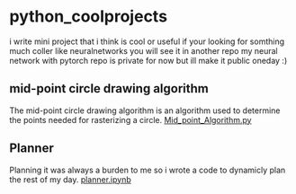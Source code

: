 # python_coolprojects
i write mini project that i think is cool or useful
if your looking for somthing much coller like neuralnetworks you will see it in another repo 
my neural network with pytorch repo is private for now but ill make it public oneday :)

## mid-point circle drawing algorithm
The mid-point circle drawing algorithm is an algorithm used to determine the points needed for rasterizing a circle. 
[Mid_point_Algorithm.py](Mid_point_Algorithm.py 'Mid_point_Algorithm.py')


## Planner
Planning it was always a burden to me so i wrote a code to dynamicly plan the rest of my day.
[planner.ipynb](planner.ipynb 'Planner.ipynb')

